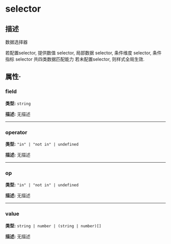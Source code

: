 # selector
## 描述
数据选择器

若配置selector, 提供数值 selector, 局部数据 selector, 条件维度 selector, 条件指标 selector 共四类数据匹配能力
若未配置selector, 则样式全局生效.


## 属性·

### field

**类型:** `string`

**描述:**
无描述

---

### operator

**类型:** `"in" | "not in" | undefined`

**描述:**
无描述

---

### op

**类型:** `"in" | "not in" | undefined`

**描述:**
无描述

---

### value

**类型:** `string | number | (string | number)[]`

**描述:**
无描述